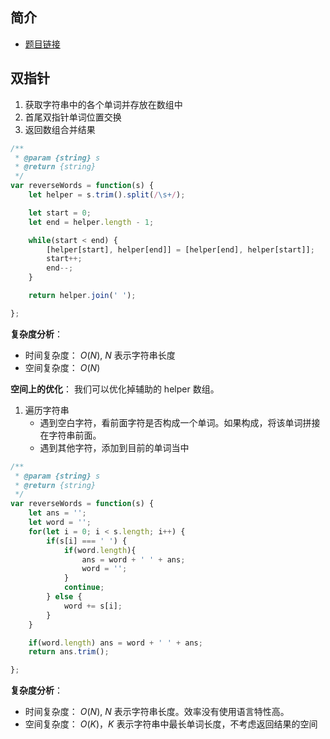 
 
 
## 简介
- [题目链接](https://leetcode-cn.com/problems/reverse-words-in-a-string/)

## 双指针
1. 获取字符串中的各个单词并存放在数组中
2. 首尾双指针单词位置交换
3. 返回数组合并结果

```javascript
/**
 * @param {string} s
 * @return {string}
 */
var reverseWords = function(s) {
    let helper = s.trim().split(/\s+/);

    let start = 0;
    let end = helper.length - 1;

    while(start < end) {
        [helper[start], helper[end]] = [helper[end], helper[start]];
        start++;
        end--;
    }

    return helper.join(' ');

};
```
**复杂度分析**：
- 时间复杂度： $O(N)$, $N$ 表示字符串长度
- 空间复杂度： $O(N)$


**空间上的优化**：
我们可以优化掉辅助的 helper 数组。
1. 遍历字符串
   - 遇到空白字符，看前面字符是否构成一个单词。如果构成，将该单词拼接在字符串前面。
   - 遇到其他字符，添加到目前的单词当中

```javascript
/**
 * @param {string} s
 * @return {string}
 */
var reverseWords = function(s) {
    let ans = '';
    let word = '';
    for(let i = 0; i < s.length; i++) {
        if(s[i] === ' ') {
            if(word.length){
                ans = word + ' ' + ans;
                word = '';
            } 
            continue;
        } else {
            word += s[i];
        }
    }

    if(word.length) ans = word + ' ' + ans;
    return ans.trim();

};
```
**复杂度分析**：
- 时间复杂度： $O(N)$, $N$ 表示字符串长度。效率没有使用语言特性高。
- 空间复杂度： $O(K)$，$K$ 表示字符串中最长单词长度，不考虑返回结果的空间